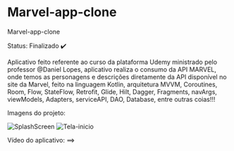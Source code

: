 # Marvel-app-clone
Marvel-app-clone

Status: Finalizado ✔️

Aplicativo feito referente ao curso da plataforma Udemy ministrado pelo professor @Daniel Lopes, aplicativo realiza o consumo da API MARVEL, onde temos as personagens e descrições diretamente da API disponível no site da Marvel, feito na linguagem Kotlin, arquitetura MVVM, Coroutines, Room, Flow, StateFlow, Retrofit, Glide, Hilt, Dagger, Fragments, navArgs, viewModels, Adapters, serviceAPI, DAO, Database, entre outras coias!!!

Imagens do projeto:

![SplashScreen](https://user-images.githubusercontent.com/79156176/177430764-63d4400f-8e86-4036-a180-ffc0f6a27745.jpg)
![Tela-inicio](https://user-images.githubusercontent.com/79156176/177431520-588bb7fc-3edc-48e2-9a3b-7ba613265375.jpg)



Vídeo do aplicativo: ==> 
